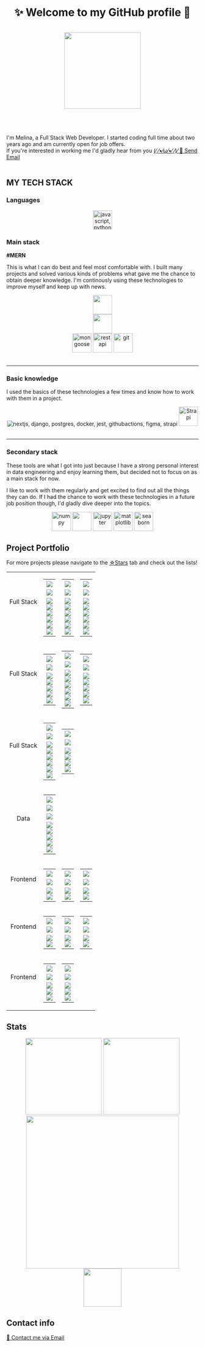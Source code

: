 <h1 align="center">✨ Welcome to my GitHub profile 💫</br></br>

<div align="center">
	<img align="center" src="https://github.com/Melina412/Melina412/blob/main/goat.gif?raw=true" width="200"/>	
</div>
</h1>
</br></br>

I'm Melina, a Full Stack Web Developer. I started coding full time about two years ago and am currently open for job offers. <br>
If you're interested in working me I'd gladly hear from you <a href="mailto:melina.webdev@gmail.com"> (⁄ ⁄•⁄ω⁄•⁄ ⁄)⁄  📧 Send Email </a>
</br></br>

## MY TECH STACK

### Languages

<div align="center" title="javascript, python">
<img height="50" src="https://skillicons.dev/icons?i=js,py" alt="javascript, python"/>
</div>

### Main stack

**#MERN**

This is what I can do best and feel most comfortable with. I built many projects and solved various kinds of problems what gave me the chance to obtain deeper knowledge. I'm continously using these technologies to improve myself and keep up with news.

<div align="center" title="javascript, HTML, CSS, sass, tailwind, mongodb, express, react, node, npm, mongoose, REST, git">
    <img height="50" src="https://skillicons.dev/icons?i=ts,nodejs,express,react,mongodb" alt=""/>
    <br>
    <img height="50" src="https://skillicons.dev/icons?i=html,css,sass,tailwind,npm&perline=5" alt="" />
    <br>
    <!-- <img height="50" src="https://cdn.jsdelivr.net/gh/devicons/devicon@latest/icons/npm/npm-original-wordmark.svg" /> -->
    <img width="50" src="https://cdn.jsdelivr.net/gh/devicons/devicon@latest/icons/mongoose/mongoose-original.svg" alt="mongoose"/>
    <img width="50" src="https://user-images.githubusercontent.com/25181517/192107858-fe19f043-c502-4009-8c47-476fc89718ad.png" alt="rest api" title=""/>
    <img width="50" src="https://cdn.jsdelivr.net/gh/devicons/devicon@latest/icons/git/git-original.svg" alt="git" />
</div>
<br>

---

### Basic knowledge

I used the basics of these technologies a few times and know how to work with them in a project.

<div align="center" title="nextjs, django, postgresql, docker, jest, github actions, figma, strapi">
    <img src="https://skillicons.dev/icons?i=next,django,postgres,docker,jest,githubactions,figma" alt="nextjs, django, postgres, docker, jest, githubactions, figma, strapi" />
    <img width="50" src="https://github.com/marwin1991/profile-technology-icons/assets/54946572/0ed1571c-e3df-4f34-94df-102c0afbdb2b" alt="Strapi" />
</div>
<br>

---

### Secondary stack

These tools are what I got into just because I have a strong personal interest in data engineering and enjoy learning them, but decided not to focus on as a main stack for now.

I like to work with them regularly and get excited to find out all the things they can do. If I had the chance to work with these technologies in a future job position though, I'd gladly dive deeper into the topics.

<div align="center" title="numpy, pandas, jupyter notebook, matplotlib, seaborn">
    <!-- <img width="50" src="https://cdn.jsdelivr.net/gh/devicons/devicon@latest/icons/python/python-original.svg" alt="python"/> -->
    <img width="50" src="https://cdn.jsdelivr.net/gh/devicons/devicon@latest/icons/numpy/numpy-original.svg" alt="numpy" />
    <!-- <img width="50" src="https://pandas.pydata.org/static/img/pandas_mark_white.svg" alt="pandas" /> -->
    <img width="50" src="https://cdn.jsdelivr.net/gh/devicons/devicon@latest/icons/pandas/pandas-original.svg" />
    <img width="50" src="https://cdn.jsdelivr.net/gh/devicons/devicon@latest/icons/jupyter/jupyter-original-wordmark.svg" alt="jupyter"/>
    <img width="50" src="https://cdn.jsdelivr.net/gh/devicons/devicon@latest/icons/matplotlib/matplotlib-original.svg" alt="matplotlib" />
    <img width="50" src="https://seaborn.pydata.org/_images/logo-mark-lightbg.svg" alt="seaborn" />

</div>

## Project Portfolio

For more projects please navigate to the <a href="https://github.com/Melina412?tab=stars">☆Stars</a> tab and check out the lists!

<div align="center"><table><tbody>

<!--# 1. Reihe  --------------------------------------------------------------------------------------------------------- -->
<tr>
<!--* Full Stack  ----------------------------------- -->
<td align="center">
<table>
<tr>
Full Stack
</tr>
</table>
</td>

<!--$ 1. Spalte --------------------------------------- -->
<td align="center">
<!-- link zum projekt -->
<!--! YOGA STUDIO -->
 <a href="https://github.com/Melina412/yoga-studio" target="_blank">
 <table><tr>
 <th>
 <!-- Projektname -->
 <div align="center"><img src="https://img.shields.io/badge/yoga%20studio-black?style=for-the-badge&logo=typescript" /></div>
 </th></tr>

 <tr><td>
 <!-- Beschreibung & Farbe -->
 <div align="center"><img src="https://img.shields.io/badge/yoga%20studio%20app-242836?style=for-the-badge" /></div>
 </td></tr>

<!-- stack badges -->
 <tr><td>
 <div align="center"><img src="https://img.shields.io/badge/MongoDB-47A248.svg?style=plastic&logo=MongoDB&logoColor=white" /></div>
 <div align="center"><img src="https://img.shields.io/badge/Express-000000.svg?style=plastic&logo=Express&logoColor=white" /></div>
 <div align="center"><img src="https://img.shields.io/badge/React-61DAFB.svg?style=plastic&logo=React&logoColor=black" /></div>
 <div align="center"><img src="https://img.shields.io/badge/Node.js-339933.svg?style=plastic&logo=nodedotjs&logoColor=white" /></div>
 <div align="center"><img src="https://img.shields.io/badge/Docker-2496ED.svg?style=plastic&logo=Docker&logoColor=white" /></div>
 <div align="center"><img src="https://img.shields.io/badge/Tailwind-06B6D4.svg?style=plastic&logo=Tailwind-CSS&logoColor=white" /></div>
 </td></tr></table></a></td>

<!--$ 2. Spalte --------------------------------------- -->
<td align="center">
<!-- link zum projekt -->
<!--! TOK TOK -->
 <a href="https://github.com/MariaRiosNavarro/toktok_backend/tree/mergeMain" target="_blank">
 <table><tr>
 <th>
 <!-- Projektname -->
 <div align="center"><img src="https://img.shields.io/badge/tok%20tok-black?style=for-the-badge&logo=javascript" /></div>
 </th></tr>

 <tr><td>
 <!-- Beschreibung & Farbe -->
 <div align="center"><img src="https://img.shields.io/badge/social%20media%20app-242836?style=for-the-badge" /></div>
 </td></tr>

<!-- stack badges -->
 <tr><td>
 <div align="center"><img src="https://img.shields.io/badge/MongoDB-47A248.svg?style=plastic&logo=MongoDB&logoColor=white" /></div>
 <div align="center"><img src="https://img.shields.io/badge/Express-000000.svg?style=plastic&logo=Express&logoColor=white" /></div>
 <div align="center"><img src="https://img.shields.io/badge/React-61DAFB.svg?style=plastic&logo=React&logoColor=black" /></div>
 <div align="center"><img src="https://img.shields.io/badge/Node.js-339933.svg?style=plastic&logo=nodedotjs&logoColor=white" /></div>
 <div align="center"><img src="https://img.shields.io/badge/Tailwind-06B6D4.svg?style=plastic&logo=Tailwind-CSS&logoColor=white" /></div>
 <div align="center"><img src="https://img.shields.io/badge/DaisyUI-5A0EF8.svg?style=plastic&logo=DaisyUI&logoColor=white" /></div>
 </td></tr></table></a></td>

<!--$ 3. Spalte --------------------------------------- -->
<td align="center">
<!-- link zum projekt -->
<!--! Doctor Appointments -->
 <a href="https://github.com/Melina412/doctor-appointments" target="_blank">
 <table><tr>
 <th>
 <!-- Projektname -->
 <div align="center"><img src="https://img.shields.io/badge/doctor%20appointments-black?style=for-the-badge&logo=javascript" /></div>
 </th></tr>

 <tr><td>
 <!-- Beschreibung & Farbe -->
 <div align="center"><img src="https://img.shields.io/badge/appointment%20booking%20-242836?style=for-the-badge" /></div>
 </td></tr>

<!-- stack badges -->
 <tr><td>
 <div align="center"><img src="https://img.shields.io/badge/MongoDB-47A248.svg?style=plastic&logo=MongoDB&logoColor=white" /></div>
 <div align="center"><img src="https://img.shields.io/badge/Express-000000.svg?style=plastic&logo=Express&logoColor=white" /></div>
 <div align="center"><img src="https://img.shields.io/badge/React-61DAFB.svg?style=plastic&logo=React&logoColor=black" /></div>
 <div align="center"><img src="https://img.shields.io/badge/Node.js-339933.svg?style=plastic&logo=nodedotjs&logoColor=white" /></div>
 <div align="center"><img src="https://img.shields.io/badge/Docker-2496ED.svg?style=plastic&logo=Docker&logoColor=white" /></div>
 <div align="center"><img src="https://img.shields.io/badge/Sass-CC6699.svg?style=plastic&logo=Sass&logoColor=white" /></div>
 </td></tr></table></a></td>

<!-- Ende der Reihe -->
</tr>

<!--# 2. Reihe  --------------------------------------------------------------------------------------------------------- -->
<tr>
<!--* Full Stack  ----------------------------------- -->

<td align="center">
<table>
<tr>
Full Stack
</tr>
</table>
</td>

<!--$ 1. Spalte --------------------------------------- -->
<td align="center">
<!-- link zum projekt -->
<!--! MovieMagicDatabase -->
 <a href="https://github.com/Melina412/MovieMagicDatabase" target="_blank">
 <table><tr>
 <th>
 <!-- Projektname -->
 <div align="center"><img src="https://img.shields.io/badge/MMDb-black?style=for-the-badge&logo=javascript" /></div>
 </th></tr>

 <tr><td>
 <!-- Beschreibung & Farbe -->
 <div align="center"><img src="https://img.shields.io/badge/Movie%20Database-242836?style=for-the-badge&logoColor=black" /></div>
 </td></tr>

<!-- stack badges -->
 <tr><td>
  <div align="center"><img src="https://img.shields.io/badge/MongoDB-47A248.svg?style=plastic&logo=MongoDB&logoColor=white" /></div>
  <div align="center"><img src="https://img.shields.io/badge/Express-000000.svg?style=plastic&logo=Express&logoColor=white" /></div>
  <div align="center"><img src="https://img.shields.io/badge/React-61DAFB.svg?style=plastic&logo=React&logoColor=black" /></div>
  <div align="center"><img src="https://img.shields.io/badge/Node.js-339933.svg?style=plastic&logo=nodedotjs&logoColor=white" /></div>
  <div align="center"><img src="https://img.shields.io/badge/Sass-CC6699.svg?style=plastic&logo=Sass&logoColor=white" /></div>
 </td></tr></table></a></td>

<!--$ 2. Spalte --------------------------------------- -->
<td align="center">
<!-- link zum projekt -->
<!--! PERN Todo -->
<a href="https://github.com/Melina412/PERN_todo-app" target="_blank">
<table><tr>
<th>
<!-- Projektname -->
<div align="center"><img src="https://img.shields.io/badge/PERN%20ToDo-black?style=for-the-badge&logo=javascript" /></div>
</th></tr>

<tr><td>
<!-- Beschreibung & Farbe -->
<div align="center"><img src="https://img.shields.io/badge/Todo%20app-242836?style=for-the-badge&logoColor=black" /></div>

</td></tr>

<!-- stack badges -->
<tr><td>
<div align="center"><img src="https://img.shields.io/badge/PostgreSQL-4169E1.svg?style=plastic&logo=postgresql&logoColor=white" /></div>
<div align="center"><img src="https://img.shields.io/badge/Express-000000.svg?style=plastic&logo=Express&logoColor=white" /></div>
<div align="center"><img src="https://img.shields.io/badge/React-61DAFB.svg?style=plastic&logo=React&logoColor=black" /></div>
<div align="center"><img src="https://img.shields.io/badge/Node.js-339933.svg?style=plastic&logo=nodedotjs&logoColor=white" /></div>
<div align="center"><img src="https://img.shields.io/badge/Tailwind-06B6D4.svg?style=plastic&logo=Tailwind-CSS&logoColor=white" /></div>
<div align="center"><img src="https://img.shields.io/badge/DaisyUI-5A0EF8.svg?style=plastic&logo=DaisyUI&logoColor=white" />
</td></tr></table></a></td>

<!--$ 3. Spalte --------------------------------------- -->
<td align="center">
<!--! Bootsverleih -->
<!-- link zum projekt -->
 <a href="https://github.com/Melina412/Bootsverleih" target="_blank">
 <table><tr>
 <th>
 <!-- Projektname -->
 <div align="center"><img src="https://img.shields.io/badge/bootsverleih-black?style=for-the-badge&logo=javascript" /></div>
 </th></tr>

 <tr><td>
 <!-- Beschreibung & Farbe -->
 <div align="center"><img src="https://img.shields.io/badge/boat%20rental-242836?style=for-the-badge" /></div>
 </td></tr>

 <!-- stack badges -->
 <tr><td>
  <div align="center"><img src="https://img.shields.io/badge/MongoDB-47A248.svg?style=plastic&logo=MongoDB&logoColor=white" /></div>
  <div align="center"><img src="https://img.shields.io/badge/Express-000000.svg?style=plastic&logo=Express&logoColor=white" /></div>
  <div align="center"><img src="https://img.shields.io/badge/React-61DAFB.svg?style=plastic&logo=React&logoColor=black" /></div>
  <div align="center"><img src="https://img.shields.io/badge/Node.js-339933.svg?style=plastic&logo=nodedotjs&logoColor=white" /></div>
  <div align="center"><img src="https://img.shields.io/badge/Sass-CC6699.svg?style=plastic&logo=Sass&logoColor=white" /></div>
 </td></tr></table></a></td>

<!-- Ende der Reihe -->
</tr>

<!--# 3. Reihe  --------------------------------------------------------------------------------------------------------- -->
<tr>
<!--* Full Stack  ----------------------------------- -->
<td align="center">
<table>
<tr>
Full Stack
</tr>
</table>
</td>

<!--$ 1. Spalte --------------------------------------- -->
<td align="center">
<!-- link zum projekt -->
<!--! AI Blog Generator -->
 <a href="https://github.com/Melina412/ai-blog-generator" target="_blank">
 <table><tr>
 <th>
 <!-- Projektname -->
 <div align="center"><img src="https://img.shields.io/badge/ai%20blog%20generator-black?style=for-the-badge&logo=python" /></div>
 </th></tr>

 <tr><td>
 <!-- Beschreibung & Farbe -->
 <div align="center"><img src="https://img.shields.io/badge/yt%20video%20to%20blog%20article-242836?style=for-the-badge&logoColor=black" /></div>
 </td></tr>
 
<!-- stack badges -->
 <tr><td>
 <div align="center"><img src="https://img.shields.io/badge/Django-092E20.svg?style=plastic&logo=Django&logoColor=white" /></div>
 <div align="center"><img src="https://img.shields.io/badge/PostgreSQL-4169E1.svg?style=plastic&logo=postgresql&logoColor=white" /></div>
 <div align="center"><img src="https://img.shields.io/badge/AssemblyAI-2048cb?style=plastic" /></div>
 <div align="center"><img src="https://img.shields.io/badge/OpenAI-412991.svg?style=plastic&logo=OpenAI&logoColor=white" /></div>
 <div align="center"><img src="https://img.shields.io/badge/HTML5-E34F26.svg?style=plastic&logo=HTML5&logoColor=white" /></div>
 <div align="center"><img src="https://img.shields.io/badge/Tailwind%20CSS-06B6D4.svg?style=plastic&logo=Tailwind-CSS&logoColor=white" /></div>
 </td></tr></table></a></td>

<!--$ 2. Spalte --------------------------------------- -->
<td align="center">
<!-- link zum projekt -->
<!--! Django x React -->
 <a href="https://github.com/Melina412/django-react-app" target="_blank">
 <table><tr>
 <th>
 <!-- Projektname -->
 <div align="center"><img src="https://img.shields.io/badge/Django%20x%20React-black?style=for-the-badge&logo=python" /></div>
 </th></tr>

 <tr><td>
 <!-- Beschreibung & Farbe -->
 <div align="center"><img src="https://img.shields.io/badge/notes%20app-242836?style=for-the-badge&logoColor=black" /></div>
 </td></tr>

<!-- stack badges -->
 <tr><td>
 <div align="center"><img src="https://img.shields.io/badge/Django-092E20.svg?style=plastic&logo=Django&logoColor=white" /></div>
 <div align="center"><img src="https://img.shields.io/badge/React-61DAFB.svg?style=plastic&logo=React&logoColor=black" /></div>
 <div align="center"><img src="https://img.shields.io/badge/PostgreSQL-4169E1.svg?style=plastic&logo=postgresql&logoColor=white" /></div>
 <div align="center"><img src="https://img.shields.io/badge/Axios-5A29E4.svg?style=plastic&logo=Axios&logoColor=white" /></div>
 </td></tr></table></a></td>

<!--$ 3. Saplte --------------------------------------- -->


<!-- Ende der Reihe -->
</tr>

<!-- </tr> -->
<!--# 4. Reihe  --------------------------------------------------------------------------------------------------------- -->
<tr>
<!--* Data  ----------------------------------- -->
<td align="center">
<table>
<tr>
Data
</tr>
</table>
</td>

<!--$ 1. Spalte --------------------------------------- -->
<td align="center">
<!-- link zum projekt -->
<!--! Data Analysis with Python -->
 <a href="https://github.com/Melina412/Data_Analysis_with_Python_Certification" target="_blank">
 <table><tr>
 <th>
 <!-- Projektname -->
 <div align="center"><img src="https://img.shields.io/badge/data%20analysis-black?style=for-the-badge&logo=python" /></div>
 </th></tr>

 <tr><td>
 <!-- Beschreibung & Farbe -->
 <div align="center"><img src="https://img.shields.io/badge/fCC%20certification-242836?style=for-the-badge&logoColor=black" /></div>
 </td></tr>
 <tr><td>
 <!-- Beschreibung & Farbe -->
 <div align="center"><img src="https://img.shields.io/badge/contains%205%20projects-242836?style=for-the-badge&logoColor=black" /></div>
 </td></tr>

<!-- stack badges -->
 <tr><td>
 <div align="center"><img src="https://img.shields.io/badge/NumPy-013243.svg?style=plastic&logo=NumPy&logoColor=white" /> </div>
 <div align="center"><img src="https://img.shields.io/badge/Pandas-150458.svg?style=plastic&logo=pandas&logoColor=white" /></div>
 <div align="center"><img src="https://img.shields.io/badge/Matplotlib-5bb3e5?style=plastic&logo=python&logoColor=white" /></div>
 <div align="center"><img src="https://img.shields.io/badge/Seaborn-3b4069?style=plastic&logo=python&logoColor=white" /></div>
 <div align="center"><img src="https://img.shields.io/badge/SciPy-8CAAE6.svg?style=plastic&logo=SciPy&logoColor=white" /> </div>
 </td></tr></table></a></td>

<!--$ 2. Saplte --------------------------------------- -->

<!--$ 3. Spalte --------------------------------------- -->

<!-- Ende der Reihe -->
</tr>
<!--# 5. Reihe  --------------------------------------------------------------------------------------------------------- -->
<tr>
<!--* Frontend  ----------------------------------- -->
<td align="center">
<table>
<tr>
Frontend
</tr>
</table>
</td>

<!--$ 1. Spalte --------------------------------------- -->
<td align="center">
 <!-- link zum projekt -->
 <!--! Tasty -->
 <a href="https://github.com/Melina412/Tasty" target="_blank">
 <table><tr>
 <th>
 <!-- Projektname -->
 <div align="center"><img src="https://img.shields.io/badge/tasty-black?style=for-the-badge&logo=javascript" /></div>
 </th></tr>

 <tr><td>
 <!-- Beschreibung & Farbe -->
 <div align="center"><img src="https://img.shields.io/badge/recipe%20app-242836?style=for-the-badge" /></div>
 
 </td></tr>

<!-- stack badges -->
 <tr><td>
 <div align="center"><img src="https://img.shields.io/badge/React-61DAFB.svg?style=plastic&logo=React&logoColor=black" /></div>
 <div align="center"><img src="https://img.shields.io/badge/CSS%20Modules-000000.svg?style=plastic&logo=CSS-Modules&logoColor=white" /></div>
 </td></tr></table></a></td>

<!--$ 2. Saplte --------------------------------------- -->
<td align="center">
<!-- link zum projekt -->
<!--! Pokemon API -->
 <a href="https://github.com/Melina412/Pokemon-API" target="_blank">
 <table><tr>
 <th>
 <!-- Projektname -->
 <div align="center"><img src="https://img.shields.io/badge/pokemon%20api-black?style=for-the-badge&logo=javascript" /></div>
 </th></tr>

 <tr><td>
 <!-- Beschreibung & Farbe -->
 <div align="center"><img src="https://img.shields.io/badge/pokedex-242836?style=for-the-badge&logoColor=black" /></div>
 </td></tr>

<!-- stack badges -->
 <tr><td>
 <div align="center"><img src="https://img.shields.io/badge/React-61DAFB.svg?style=plastic&logo=React&logoColor=black" /></div>
 <div align="center"><img src="https://img.shields.io/badge/CSS%20Modules-000000.svg?style=plastic&logo=CSS-Modules&logoColor=white" /></div>
 </td></tr></table></a></td>

<!--$ 3. Spalte --------------------------------------- -->

<td align="center">
<!-- link zum projekt -->
<!--! Beer API -->
 <a href="https://github.com/Melina412/Day56" target="_blank">
 <table><tr>
 <th>
 <!-- Projektname -->
 <div align="center"><img src="https://img.shields.io/badge/beer%20api-black?style=for-the-badge&logo=javascript" /></div>
 </th></tr>

 <tr><td>
 <!-- Beschreibung & Farbe -->
 <div align="center"><img src="https://img.shields.io/badge/beers%20info-242836?style=for-the-badge&logoColor=black" /></div>
 </td></tr>

<!-- stack badges -->
 <tr><td>
 <div align="center"><img src="https://img.shields.io/badge/React-61DAFB.svg?style=plastic&logo=React&logoColor=black" /></div>
 <div align="center"><img src="https://img.shields.io/badge/Sass-CC6699.svg?style=plastic&logo=Sass&logoColor=white" /></div>
 </td></tr></table></a></td>

<!-- Ende der Reihe -->
</tr>

<!--# 6. Reihe  --------------------------------------------------------------------------------------------------------- -->
<tr>
<!--* Frontend  ----------------------------------- -->
<td align="center">
<table>
<tr>
Frontend
</tr>
</table>
</td>

<!--$ 1. Spalte --------------------------------------- -->
<td align="center">
<!-- link zum projekt -->
<!--! Banana Bank -->
 <a href="https://github.com/Melina412/Day53" target="_blank">
 <table><tr>
 <th>
 <!-- Projektname -->
 <div align="center"><img src="https://img.shields.io/badge/banana%20bank-black?style=for-the-badge&logo=javascript" /></div>
 </th></tr>

 <tr><td>
 <!-- Beschreibung & Farbe -->
 <div align="center"><img src="https://img.shields.io/badge/saldo%20calculator-242836?style=for-the-badge&logoColor=black" /></div>
 </td></tr>

<!-- stack badges -->
 <tr><td>
 <div align="center"><img src="https://img.shields.io/badge/React-61DAFB.svg?style=plastic&logo=React&logoColor=black" /></div>
 <div align="center"><img src="https://img.shields.io/badge/CSS3-1572B6.svg?style=plastic&logo=CSS3&logoColor=white" /></div>
 </td></tr></table></a></td>

<!--$ 2. Saplte --------------------------------------- -->
<td align="center">
<!-- link zum projekt -->
<!--! Architect Portfolio -->
 <a href="https://github.com/Melina412/architect-portfolio" target="_blank">
 <table><tr>
 <th>
 <!-- Projektname -->
 <div align="center"><img src="https://img.shields.io/badge/architect%20portfolio-black?style=for-the-badge&logo=javascript" /></div>
 </th></tr>

 <tr><td>
 <!-- Beschreibung & Farbe -->
 <div align="center"><img src="https://img.shields.io/badge/work%20portfolio-242836?style=for-the-badge&logoColor=black" /></div>
 </td></tr>

<!-- stack badges -->
 <tr><td>
 <div align="center"><img src="https://img.shields.io/badge/React-61DAFB.svg?style=plastic&logo=React&logoColor=black" /></div>
 <div align="center"><img src="https://img.shields.io/badge/Sass-CC6699.svg?style=plastic&logo=Sass&logoColor=white" /></div>
 </td></tr></table></a></td>

<!--$ 3. Spalte --------------------------------------- -->

<td align="center">
<!-- link zum projekt -->
<!--! Wetter App -->
 <a href="https://github.com/Melina412/Day57" target="_blank">
 <table><tr>
 <th>
 <!-- Projektname -->
 <div align="center"><img src="https://img.shields.io/badge/wetter%20app%202.0-black?style=for-the-badge&logo=javascript" /></div>
 </th></tr>

 <tr><td>
 <!-- Beschreibung & Farbe -->
 <div align="center"><img src="https://img.shields.io/badge/react%20version-242836?style=for-the-badge&logoColor=black" /></div>
 </td></tr>

<!-- stack badges -->
 <tr><td>
 <div align="center"><img src="https://img.shields.io/badge/React-61DAFB.svg?style=plastic&logo=React&logoColor=black" /></div>
 <div align="center"><img src="https://img.shields.io/badge/Sass-CC6699.svg?style=plastic&logo=Sass&logoColor=white" /></div>
 </td></tr></table></a></td>

<!-- Ende der Reihe -->
</tr>

<!--# 7. Reihe  --------------------------------------------------------------------------------------------------------- -->
<tr>
<!--* Frontend  ----------------------------------- -->
<td align="center">
<table>
<tr>
Frontend
</tr>
</table>
</td>

<!--$ 1. Spalte --------------------------------------- -->
<td align="center">
<!-- link zum projekt -->
<!--! open weather api -->
 <a href="https://github.com/Melina412/weather_app" target="_blank">
 <table><tr>
 <th>
 <!-- Projektname -->
 <div align="center"><img src="https://img.shields.io/badge/weather%20app-black?style=for-the-badge&logo=javascript" /></div>
 </th></tr>

 <tr><td>
 <!-- Beschreibung & Farbe -->
 <div align="center"><img src="https://img.shields.io/badge/open%20weather%20api-242836?style=for-the-badge&logoColor=black" /></div>
 </td></tr>

<!-- stack badges -->
 <tr><td>
 <div align="center"><img src="https://img.shields.io/badge/JavaScript-F7DF1E.svg?style=plastic&logo=JavaScript&logoColor=black" /></div>
 <div align="center"><img src="https://img.shields.io/badge/HTML5-E34F26.svg?style=plastic&logo=HTML5&logoColor=white" /></div>
 <div align="center"><img src="https://img.shields.io/badge/Sass-CC6699.svg?style=plastic&logo=Sass&logoColor=white" /></div>
 </td></tr></table></a></td>

<!--$ 2. Saplte --------------------------------------- -->
<td align="center">
<!-- link zum projekt -->
<!--! rock paper scissors -->
 <a href="https://github.com/Melina412/rock_paper_scissors" target="_blank">
 <table><tr>
 <th>
 <!-- Projektname -->
 <div align="center"><img src="https://img.shields.io/badge/rock%20paper%20scissors-black?style=for-the-badge&logo=javascript" /></div>
 </th></tr>

 <tr><td>
 <!-- Beschreibung & Farbe -->
 <div align="center"><img src="https://img.shields.io/badge/computer%20game-242836?style=for-the-badge&logoColor=black" /></div>
 </td></tr>

<!-- stack badges -->
 <tr><td>
 <div align="center"><img src="https://img.shields.io/badge/JavaScript-F7DF1E.svg?style=plastic&logo=JavaScript&logoColor=black" /></div>
 <div align="center"><img src="https://img.shields.io/badge/HTML5-E34F26.svg?style=plastic&logo=HTML5&logoColor=white" /></div>
 <div align="center"><img src="https://img.shields.io/badge/Sass-CC6699.svg?style=plastic&logo=Sass&logoColor=white" /></div>
 </td></tr></table></a></td>

<!--$ 3. Spalte --------------------------------------- -->

<!-- Ende der Reihe -->
</tr>
<!-- Ende der Tabelle -->
</tbody></table></div>

## Stats

<div id="stats" align="center">
  <img src="https://github-readme-stats.vercel.app/api?username=Melina412&theme=material-palenight&show_icons=true&hide_border=false&count_private=true" height="200"/>
  <img src="https://github-readme-streak-stats.herokuapp.com/?user=Melina412&theme=material-palenight&hide_border=false" height="200" />
</div>

<div id="languages" align="center">
  <img src="https://github-readme-stats.vercel.app/api/top-langs/?username=Melina412&theme=material-palenight&show_icons=true&hide_border=false&layout=donut&langs_count=6" width="400"/>
</div>

<div id="visitors" align="center">
  <img src="https://komarev.com/ghpvc/?username=Melina412&style=plastic&color=bd88e4&label=visitor+counter" width="100"/>
</div>

## Contact info

<a href="mailto:melina.webdev@gmail.com">📧 Contact me via Email </a>
